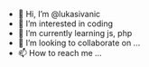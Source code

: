 - 👋 Hi, I’m @lukasivanic
- 👀 I’m interested in coding
- 🌱 I’m currently learning js, php
- 💞️ I’m looking to collaborate on ...
- 📫 How to reach me ...

<!---
lukasivanic/lukasivanic is a ✨ special ✨ repository because its `README.md` (this file) appears on your GitHub profile.
You can click the Preview link to take a look at your changes.
--->
